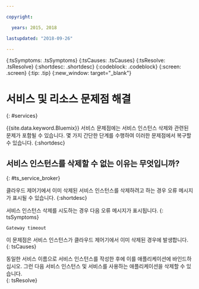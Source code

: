 ```yaml
---

copyright:

  years: 2015, 2018

lastupdated: "2018-09-26"

---
```



{:tsSymptoms: .tsSymptoms}
{:tsCauses: .tsCauses}
{:tsResolve: .tsResolve}
{:shortdesc: .shortdesc}
{:codeblock: .codeblock}
{:screen: .screen}
{:tip: .tip}
{:new_window: target="_blank"}


# 서비스 및 리소스 문제점 해결
{: #services}

{{site.data.keyword.Bluemix}} 서비스 문제점에는 서비스 인스턴스 삭제와 관련된 문제가 포함될 수 있습니다. 몇 가지 간단한 단계를 수행하여 이러한 문제점에서 복구할 수 있습니다.
{:shortdesc}

## 서비스 인스턴스를 삭제할 수 없는 이유는 무엇입니까?
{: #ts_service_broker}

클라우드 제어기에서 이미 삭제된 서비스 인스턴스를 삭제하려고 하는 경우 오류 메시지가 표시될 수 있습니다.
{:shortdesc}

서비스 인스턴스 삭제를 시도하는 경우 다음 오류 메시지가 표시됩니다.
{: tsSymptoms}

`Gateway timeout`

이 문제점은 서비스 인스턴스가 클라우드 제어기에서 이미 삭제된 경우에 발생합니다.
{: tsCauses}

동일한 서비스 이름으로 서비스 인스턴스를 작성한 후에 이를 애플리케이션에 바인드하십시오. 그런 다음 서비스 인스턴스 및 서비스를 사용하는 애플리케이션을 삭제할 수 있습니다.   
{: tsResolve}
